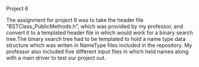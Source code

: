 Project 6

The assignment for project 6 was to take the header file "BSTClass_PublicMethods.h", which was provided by my professor, and convert it to a templated header file in which would work for a binary search tree.The binary search tree had to be templated to hold a name type data structure which was writen in NameType files included in the repository. My professor also included five different input files in which held names along with a main driver to test our project out. 
